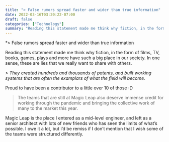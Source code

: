 ```yaml
---
title: "> False rumors spread faster and wider than true information"
date: 2022-03-16T03:20:22-07:00
draft: false
categories: ["Technology"]
summary: "Reading this statement made me think why fiction, in the form of films, TV, books, games, plays and more have such a big place in our…"
---
```


*> False rumors spread faster and wider than true information

Reading this statement made me think why fiction, in the form of films, TV, books, games, plays and more have such a big place in our society. In one sense, these are lies that we really want to share with others.

*> They created hundreds and thousands of patents, and built working systems that are often the examplars of what the field will become.*

Proud to have been a contributor to a little over 10 of those :D

> The teams that are still at Magic Leap also deserve immense credit for working through the pandemic and bringing the collective work of many to the market this year.

Magic Leap is the place I entered as a mid-level engineer, and left as a senior architect with lots of new friends who has seen the limits of what’s possible. I owe it a lot, but I’d be remiss if I don’t mention that I wish some of the teams were structured differently.
